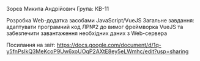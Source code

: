 Зорєв Микита Андрійович
Група: КВ-11

Розробка Web-додатка засобами 
JavaScript/VueJS
Загальне завдання: адаптувати програмний 
код ЛР№2 до вимог фреймворка VueJS та 
забезпечити завантаження необхідних даних 
з Web-сервера 

Посилання на звіт:
https://docs.google.com/document/d/1q-y5fnPsIkQ3MeKcoP9Uw6xoUOqP2AXtE8ey5eLWmhc/edit?usp=sharing
